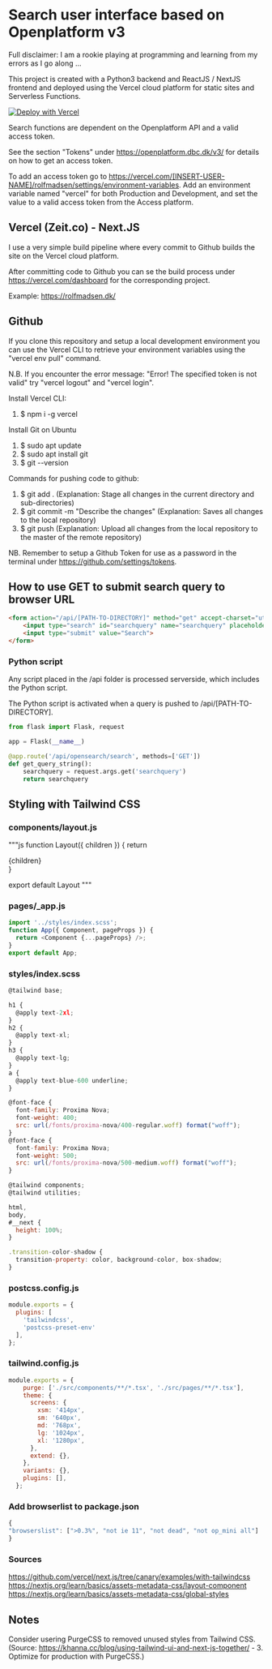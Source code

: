 # Search user interface based on Openplatform v3

Full disclaimer: I am a rookie playing at programming and learning from my errors as I go along ...

This project is created with a Python3 backend and ReactJS / NextJS frontend and deployed using the Vercel cloud platform for static sites and Serverless Functions.

[![Deploy with Vercel](https://vercel.com/button)](https://vercel.com/new/project?template=https://github.com/rolfmadsen/rolfmadsen)

Search functions are dependent on the Openplatform API and a valid access token.

See the section "Tokens" under https://openplatform.dbc.dk/v3/ for details on how to get an access token.

To add an access token go to https://vercel.com/[INSERT-USER-NAME]/rolfmadsen/settings/environment-variables. Add an environment variable named "vercel" for both Production and  Development, and set the value to a valid access token from the Access platform. 

## Vercel (Zeit.co) - Next.JS

I use a very simple build pipeline where every commit to Github builds the site on the Vercel cloud platform.

After committing code to Github you can se the build process under https://vercel.com/dashboard for the corresponding project.

Example: https://rolfmadsen.dk/

## Github

If you clone this repository and setup a local development environment you can use the Vercel CLI to retrieve your environment variables using the "vercel env pull" command.

N.B. If you encounter the error message: "Error! The specified token is not valid" try "vercel logout" and "vercel login".

Install Vercel CLI:
1. $ npm i -g vercel

Install Git on Ubuntu

1. $ sudo apt update
1. $ sudo apt install git
1. $ git --version

Commands for pushing code to github:
1. $ git add . (Explanation: Stage all changes in the current directory and sub-directories)
1. $ git commit -m "Describe the changes" (Explanation: Saves all changes to the local repository)
1. $ git push (Explanation: Upload all changes from the local repository to the master of the remote repository)

NB. Remember to setup a Github Token for use as a password in the terminal under https://github.com/settings/tokens.

## How to use GET to submit search query to browser URL

```html
<form action="/api/[PATH-TO-DIRECTORY]" method="get" accept-charset="utf-8" autocomplete="on">
    <input type="search" id="searchquery" name="searchquery" placeholder="Search for a subject, creator or title ..." autofocus>
    <input type="submit" value="Search">
</form>
```

### Python script

Any script placed in the /api folder is processed serverside, which includes the Python script.

The Python script is activated when a query is pushed to /api/[PATH-TO-DIRECTORY].

```python
from flask import Flask, request

app = Flask(__name__)

@app.route('/api/opensearch/search', methods=['GET'])
def get_query_string():
    searchquery = request.args.get('searchquery')
    return searchquery
```

## Styling with Tailwind CSS

### components/layout.js

"""js
function Layout({ children }) {
    return <div>{children}</div>
  }
  
  export default Layout
"""

### pages/_app.js

```js
import '../styles/index.scss';
function App({ Component, pageProps }) {
  return <Component {...pageProps} />;
}
export default App;
```

### styles/index.scss

```js
@tailwind base;

h1 {
  @apply text-2xl;
}
h2 {
  @apply text-xl;
}
h3 {
  @apply text-lg;
}
a {
  @apply text-blue-600 underline;
}

@font-face {
  font-family: Proxima Nova;
  font-weight: 400;
  src: url(/fonts/proxima-nova/400-regular.woff) format("woff");
}
@font-face {
  font-family: Proxima Nova;
  font-weight: 500;
  src: url(/fonts/proxima-nova/500-medium.woff) format("woff");
}

@tailwind components;
@tailwind utilities;

html,
body,
#__next {
  height: 100%;
}

.transition-color-shadow {
  transition-property: color, background-color, box-shadow;
}
```

### postcss.config.js

```js
module.exports = {
  plugins: [
    'tailwindcss',
    'postcss-preset-env'
  ],
};
```

### tailwind.config.js

```js
module.exports = {
    purge: ['./src/components/**/*.tsx', './src/pages/**/*.tsx'],
    theme: {
      screens: {
        xsm: '414px',
        sm: '640px',
        md: '768px',
        lg: '1024px',
        xl: '1280px',
      },
      extend: {},
    },
    variants: {},
    plugins: [],
  };
```

### Add browserlist to package.json

```js
{
"browserslist": [">0.3%", "not ie 11", "not dead", "not op_mini all"]
}
```

### Sources

https://github.com/vercel/next.js/tree/canary/examples/with-tailwindcss
https://nextjs.org/learn/basics/assets-metadata-css/layout-component
https://nextjs.org/learn/basics/assets-metadata-css/global-styles

## Notes

Consider usering PurgeCSS to removed unused styles from Tailwind CSS. 
(Source: https://khanna.cc/blog/using-tailwind-ui-and-next-js-together/ - 3. Optimize for production with PurgeCSS.)
